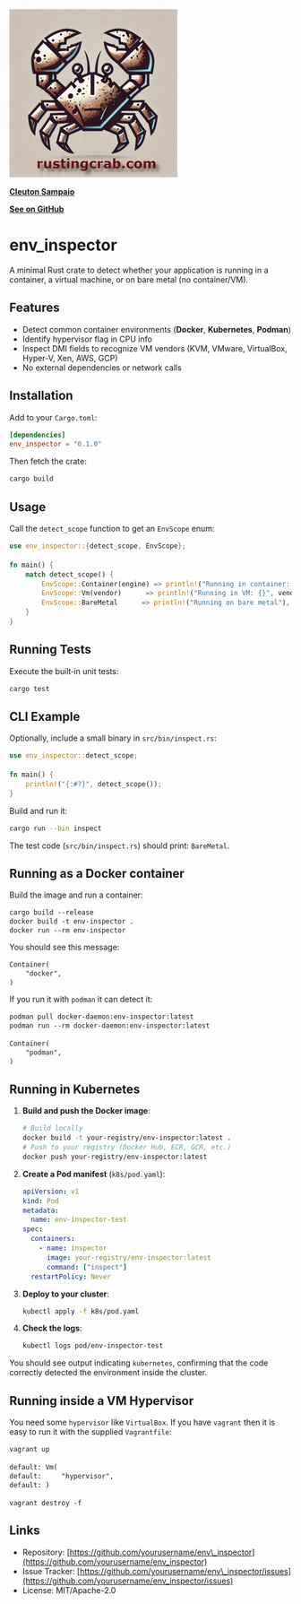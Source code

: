 <img src="../../rusting-crab-logo.png" height=300>


[**Cleuton Sampaio**](https://linkedin.com/in/cleutonsampaio)

[**See on GitHub**](https://https://github.com/cleuton/rustingcrab/tree/main/code_samples/env_inspector)


# env\_inspector

A minimal Rust crate to detect whether your application is running in a container, a virtual machine, or on bare metal (no container/VM).

## Features

* Detect common container environments (**Docker**, **Kubernetes**, **Podman**)
* Identify hypervisor flag in CPU info
* Inspect DMI fields to recognize VM vendors (KVM, VMware, VirtualBox, Hyper-V, Xen, AWS, GCP)
* No external dependencies or network calls

## Installation

Add to your `Cargo.toml`:

```toml
[dependencies]
env_inspector = "0.1.0"
```

Then fetch the crate:

```bash
cargo build
```

## Usage

Call the `detect_scope` function to get an `EnvScope` enum:

```rust
use env_inspector::{detect_scope, EnvScope};

fn main() {
    match detect_scope() {
        EnvScope::Container(engine) => println!("Running in container: {}", engine),
        EnvScope::Vm(vendor)      => println!("Running in VM: {}", vendor),
        EnvScope::BareMetal      => println!("Running on bare metal"),
    }
}
```

## Running Tests

Execute the built‑in unit tests:

```bash
cargo test
```

## CLI Example

Optionally, include a small binary in `src/bin/inspect.rs`:

```rust
use env_inspector::detect_scope;

fn main() {
    println!("{:#?}", detect_scope());
}
```

Build and run it:

```bash
cargo run --bin inspect
```

The test code (`src/bin/inspect.rs`) should print: `BareMetal`.

## Running as a Docker container

Build the image and run a container: 

```
cargo build --release
docker build -t env-inspector .
docker run --rm env-inspector
```

You should see this message: 

```
Container(
    "docker",
)
```

If you run it with `podman` it can detect it: 

```
podman pull docker-daemon:env-inspector:latest
podman run --rm docker-daemon:env-inspector:latest

Container(
    "podman",
)

```

## Running in Kubernetes

1. **Build and push the Docker image**:

   ```bash
   # Build locally
   docker build -t your-registry/env-inspector:latest .
   # Push to your registry (Docker Hub, ECR, GCR, etc.)
   docker push your-registry/env-inspector:latest
   ```

2. **Create a Pod manifest** (`k8s/pod.yaml`):

   ```yaml
   apiVersion: v1
   kind: Pod
   metadata:
     name: env-inspector-test
   spec:
     containers:
       - name: inspector
         image: your-registry/env-inspector:latest
         command: ["inspect"]
     restartPolicy: Never
   ```

3. **Deploy to your cluster**:

   ```bash
   kubectl apply -f k8s/pod.yaml
   ```

4. **Check the logs**:

   ```bash
   kubectl logs pod/env-inspector-test
   ```

You should see output indicating `kubernetes`, confirming that the code correctly detected the environment inside the cluster.

## Running inside a VM Hypervisor

You need some `hypervisor` like `VirtualBox`. If you have `vagrant` then it is easy to run it with the supplied `Vagrantfile`: 

```
vagrant up

default: Vm(
default:     "hypervisor",
default: )

vagrant destroy -f
```

## Links

* Repository: [https://github.com/yourusername/env\_inspector](https://github.com/yourusername/env_inspector)
* Issue Tracker: [https://github.com/yourusername/env\_inspector/issues](https://github.com/yourusername/env_inspector/issues)
* License: MIT/Apache-2.0

